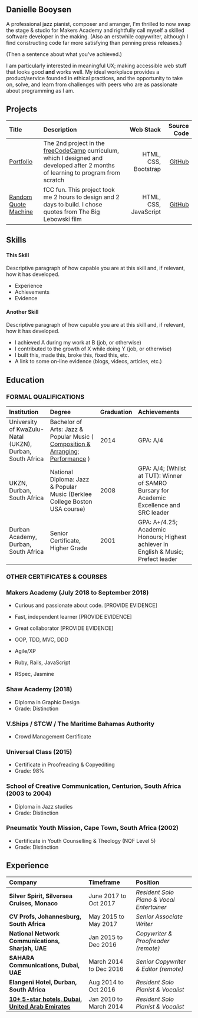 ## Danielle Booysen

A professional jazz pianist, composer and arranger, I'm thrilled to now swap the stage & studio for Makers Academy and rightfully call myself a skilled software developer in the making.
(Also an erstwhile copywriter, although I find constructing code far more satisfying than penning press releases.)

(Then a sentence about what you've achieved.)


I am particularly interested in meaningful UX; making accessible web stuff that looks good **and** works well. My ideal workplace provides a product/service founded in ethical practices, and the opportunity to take on, solve, and learn from challenges with peers who are as passionate about programming as I am.

## Projects

| Title | Description | Web Stack | Source Code |
|:--- |:--- | ---:| ---:|
| [Portfolio](https://daniellebooysen.com)| The 2nd project in the [freeCodeCamp](https://www.freecodecamp.org/) curriculum, which I designed and developed after 2 months of learning to program from scratch | HTML, CSS, Bootstrap | [GitHub](https://github.com/dani-boo/random-quote-machine)
| [Random Quote Machine]( http://daniellebooysen.com/random-quote-machine/)  | fCC fun. This project took me 2 hours to design and 2 days to build. I chose quotes from The Big Lebowski film | HTML, CSS, JavaScript | [GitHub](https://github.com/dani-boo/dani-boo.github.io)


## Skills

#### This Skill

Descriptive paragraph of how capable you are at this skill and, if relevant, how it has developed.

- Experience
- Achievements
- Evidence

#### Another Skill

Descriptive paragraph of how capable you are at this skill and, if relevant, how it has developed.

- I achieved A during my work at B (job, or otherwise)
- I contributed to the growth of X while doing Y (job, or otherwise)
- I built this, made this, broke this, fixed this, etc.
- A link to some on-line evidence (blogs, videos, articles, etc.)

## Education

### FORMAL QUALIFICATIONS

| Institution | Degree | Graduation | Achievements |
|:--- |:--- |:--- |:--- |
|University of KwaZulu-Natal (UKZN), Durban, South Africa|Bachelor of Arts: Jazz & Popular Music ( [Composition & Arranging; Performance](https://daniplayspiano.com/music/release/recital) )|2014|GPA: A/4|
|UKZN, Durban, South Africa|National Diploma: Jazz & Popular Music (Berklee College Boston USA course)|2008|GPA: A/4; (Whilst at TUT): Winner of SAMRO Bursary for Academic Excellence and SRC leader|
|Durban Academy, Durban, South Africa|Senior Certificate, Higher Grade|2001|GPA: A+/4.25; Academic Honours; Highest achiever in English & Music; Prefect leader|

### OTHER CERTIFICATES & COURSES

### Makers Academy (July 2018 to September 2018)

- Curious and passionate about code. [PROVIDE EVIDENCE]
- Fast, independent learner [PROVIDE EVIDENCE]
- Great collaborator [PROVIDE EVIDENCE]

- OOP, TDD, MVC, DDD
- Agile/XP
- Ruby, Rails, JavaScript
- RSpec, Jasmine

### Shaw Academy (2018)
- Diploma in Graphic Design 
- Grade: Distinction

### V.Ships / STCW / The Maritime Bahamas Authority
- Crowd Management Certificate

### Universal Class (2015)
- Certificate in Proofreading & Copyediting
- Grade: 98%

### School of Creative Communication, Centurion, South Africa (2003 to 2004)
- Diploma in Jazz studies
- Grade: Distinction

### Pneumatix Youth Mission, Cape Town, South Africa (2002)
- Certificate in Youth Counselling & Theology (NQF Level 5)
- Grade: Distinction


## Experience

| Company | Timeframe | Position |
|:--- |:--- |:--- |
|**Silver Spirit, Silversea Cruises, Monaco**|June 2017 to Oct 2017|*Resident Solo Piano & Vocal Entertainer*|
|**CV Profs, Johannesburg, South Africa**| May 2015 to May 2017|*Senior Associate Writer*|
|**National Network Communications, Sharjah, UAE**|Jan 2015 to Dec 2016|*Copywriter & Proofreader (remote)*|
|**SAHARA Communications, Dubai, UAE** |March 2014 to Dec 2016|*Senior Copywriter & Editor (remote)*|
|**Elangeni Hotel, Durban, South Africa** |Aug 2014 to Oct 2016|*Resident Solo Pianist & Vocalist*|
|[**10+ 5-star hotels, Dubai, United Arab Emirates**](https://goo.gl/ackPrV) |Jan 2010 to March 2014|*Resident Solo Pianist & Vocalist* | Musical Director of Resident Band*|**St Henry's Marist College, Durban, South Africa** |July 2008 to Nov 2009| *Music Teacher (theory, piano, vocals)*

